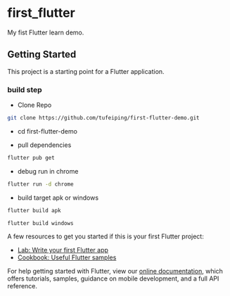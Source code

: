 # first_flutter

My fist Flutter learn demo.

## Getting Started

This project is a starting point for a Flutter application.

### build step

- Clone Repo

~~~bash
git clone https://github.com/tufeiping/first-flutter-demo.git
~~~

- cd first-flutter-demo

- pull dependencies

~~~bash
flutter pub get
~~~

- debug run in chrome

~~~bash
flutter run -d chrome
~~~

- build target apk or windows

~~~bash
flutter build apk

flutter build windows
~~~

A few resources to get you started if this is your first Flutter project:

- [Lab: Write your first Flutter app](https://flutter.dev/docs/get-started/codelab)
- [Cookbook: Useful Flutter samples](https://flutter.dev/docs/cookbook)

For help getting started with Flutter, view our
[online documentation](https://flutter.dev/docs), which offers tutorials,
samples, guidance on mobile development, and a full API reference.
